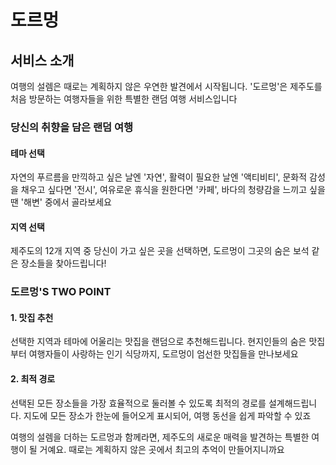 # 도르멍

## 서비스 소개
여행의 설렘은 때로는 계획하지 않은 우연한 발견에서 시작됩니다. '도르멍'은 제주도를 처음 방문하는 여행자들을 위한 특별한 랜덤 여행 서비스입니다

### 당신의 취향을 담은 랜덤 여행
#### 테마 선택
자연의 푸르름을 만끽하고 싶은 날엔 '자연', 활력이 필요한 날엔 '액티비티', 문화적 감성을 채우고 싶다면 '전시', 여유로운 휴식을 원한다면 '카페', 바다의 청량감을 느끼고 싶을 땐 '해변' 중에서 골라보세요

#### 지역 선택
제주도의 12개 지역 중 당신이 가고 싶은 곳을 선택하면, 도르멍이 그곳의 숨은 보석 같은 장소들을 찾아드립니다!


### 도르멍'S TWO POINT
#### 1. 맛집 추천
선택한 지역과 테마에 어울리는 맛집을 랜덤으로 추천해드립니다. 현지인들의 숨은 맛집부터 여행자들이 사랑하는 인기 식당까지, 도르멍이 엄선한 맛집들을 만나보세요

#### 2. 최적 경로
선택된 모든 장소들을 가장 효율적으로 둘러볼 수 있도록 최적의 경로를 설계해드립니다. 지도에 모든 장소가 한눈에 들어오게 표시되어, 여행 동선을 쉽게 파악할 수 있죠

여행의 설렘을 더하는 도르멍과 함께라면, 제주도의 새로운 매력을 발견하는 특별한 여행이 될 거예요. 때로는 계획하지 않은 곳에서 최고의 추억이 만들어지니까요
